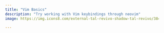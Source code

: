 ```yaml
---
title: "Vim Basics"
description: "Try working with Vim keybindings through neovim"
image: https://img.icons8.com/external-tal-revivo-shadow-tal-revivo/384/external-vim-a-highly-configurable-text-editor-for-efficiently-creating-and-changing-any-kind-of-text-logo-shadow-tal-revivo.png

---
```

